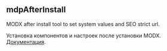 ## mdpAfterInstall

MODX after install tool to set system values and SEO strict url.

Установка компонентов и настроек после установки MODX. <a href="https://modxdevpro.ru/blog/revo/solutions/33-workspaces-and-settings">Документация</a>.
